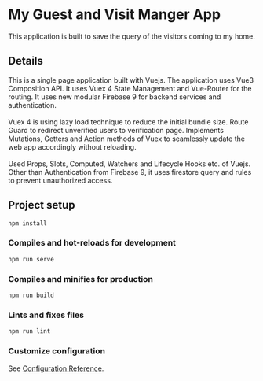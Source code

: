 # My Guest and Visit Manger App

This application is built to save the query of the visitors coming to my home.

## Details

This is a single page application built with Vuejs. The application uses
Vue3 Composition API. It uses Vuex 4 State Management and Vue-Router for
the routing. It uses new modular Firebase 9 for backend services and
authentication.<br/> <br/>
Vuex 4 is using lazy load technique to reduce the initial bundle size.
Route Guard to redirect unverified users to verification page. Implements
Mutations, Getters and Action methods of Vuex to seamlessly update the web
app accordingly without reloading. <br/><br/>
Used Props, Slots, Computed, Watchers and Lifecycle Hooks etc. of Vuejs.
<br/>
Other than Authentication from Firebase 9, it uses firestore query and rules to prevent unauthorized access.

## Project setup

```
npm install
```

### Compiles and hot-reloads for development

```
npm run serve
```

### Compiles and minifies for production

```
npm run build
```

### Lints and fixes files

```
npm run lint
```

### Customize configuration

See [Configuration Reference](https://cli.vuejs.org/config/).
